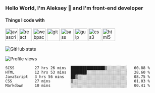 ### Hello World, I'm Aleksey 👋 and I'm front-end developer

#### Things I code with

[<img src='https://cdn.jsdelivr.net/npm/simple-icons@3.0.1/icons/javascript.svg' alt='javascript' height='40'>](https://simpleicons.org/icons/javascript.svg)  [<img src='https://cdn.jsdelivr.net/npm/simple-icons@3.0.1/icons/react.svg' alt='react' height='40'>](https://simpleicons.org/icons/react.svg)  [<img src='https://cdn.jsdelivr.net/npm/simple-icons@3.0.1/icons/webpack.svg' alt='webpack' height='40'>](https://simpleicons.org/icons/webpack.svg)  [<img src='https://cdn.jsdelivr.net/npm/simple-icons@3.0.1/icons/git.svg' alt='git' height='40'>](https://simpleicons.org/icons/git.svg)  [<img src='https://cdn.jsdelivr.net/npm/simple-icons@3.0.1/icons/sass.svg' alt='sass' height='40'>](https://simpleicons.org/icons/sass.svg)  [<img src='https://cdn.jsdelivr.net/npm/simple-icons@3.0.1/icons/gulp.svg' alt='gulp' height='40'>](https://simpleicons.org/icons/gulp.svg)  [<img src='https://cdn.jsdelivr.net/npm/simple-icons@3.0.1/icons/css3.svg' alt='css3' height='40'>](https://simpleicons.org/icons/css3.svg)  [<img src='https://cdn.jsdelivr.net/npm/simple-icons@3.0.1/icons/html5.svg' alt='html5' height='40'>](https://simpleicons.org/icons/html5.svg)

![GitHub stats](https://github-readme-stats.vercel.app/api?username=jusstes&show_icons=true)

![Profile views](https://gpvc.arturio.dev/jusstes)  

<!--START_SECTION:waka-->
```text
SCSS         27 hrs 26 mins  ███████████████▒░░░░░░░░░   60.88 % 
HTML         12 hrs 53 mins  ███████░░░░░░░░░░░░░░░░░░   28.60 % 
JavaScript   3 hrs 56 mins   ██▒░░░░░░░░░░░░░░░░░░░░░░   08.75 % 
CSS          27 mins         ▒░░░░░░░░░░░░░░░░░░░░░░░░   01.03 % 
Markdown     10 mins         ░░░░░░░░░░░░░░░░░░░░░░░░░   00.41 % 
```
<!--END_SECTION:waka-->